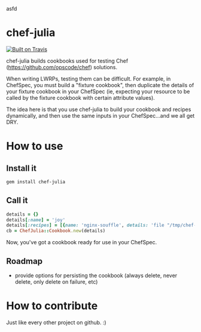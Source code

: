 asfd

chef-julia
==========
[![Built on Travis](https://secure.travis-ci.org/stensonb/chef-julia.png?branch=master)](http://travis-ci.org/stensonb/chef-julia)

chef-julia builds cookbooks used for testing Chef (https://github.com/opscode/chef) solutions.

When writing LWRPs, testing them can be difficult.  For example, in ChefSpec, you must build a "fixture cookbook", then duplicate the details of your fixture cookbook in your ChefSpec (ie, expecting your resource to be called by the fixture cookbook with certain attribute values).

The idea here is that you use chef-julia to build your cookbook and recipes dynamically, and then use the same inputs in your ChefSpec...and we all get DRY.

# How to use

## Install it

```bash
gem install chef-julia
```

## Call it

```ruby
details = {}
details[:name] = 'joy'
details[:recipes] = [{name: 'nginx-souffle', details: 'file "/tmp/chef-julia-was-here" do; end'}]
cb = ChefJulia::Cookbook.new(details)
````

Now, you've got a cookbook ready for use in your ChefSpec.

## Roadmap

- provide options for persisting the cookbook (always delete, never delete, only delete on failure, etc)

# How to contribute

Just like every other project on github. :)
